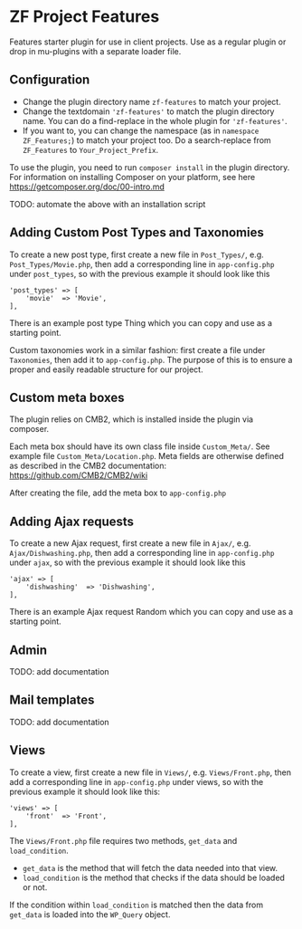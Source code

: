 ZF Project Features
=================

Features starter plugin for use in client projects. Use as a regular plugin or drop in mu-plugins with a separate loader file.

## Configuration

- Change the plugin directory name `zf-features` to match your project.
- Change the textdomain `'zf-features'` to match the plugin directory name. You can do a find-replace in the whole plugin for `'zf-features'`.
- If you want to, you can change the namespace (as in `namespace ZF_Features;`) to match your project too. Do a search-replace from `ZF_Features` to `Your_Project_Prefix`.

To use the plugin, you need to run `composer install` in the plugin directory. For information on installing Composer on your platform, see here https://getcomposer.org/doc/00-intro.md

TODO: automate the above with an installation script

## Adding Custom Post Types and Taxonomies

To create a new post type, first create a new file in `Post_Types/`, e.g. `Post_Types/Movie.php`, then add a corresponding line in `app-config.php` under `post_types`, so with the previous example it should look like this

	'post_types' => [
		'movie'  => 'Movie',
	],

There is an example post type Thing which you can copy and use as a starting point.

Custom taxonomies work in a similar fashion: first create a file under `Taxonomies`, then add it to `app-config.php`. The purpose of this is to ensure a proper and easily readable structure for our project.

## Custom meta boxes

The plugin relies on CMB2, which is installed inside the plugin via composer.

Each meta box should have its own class file inside `Custom_Meta/`. See example file `Custom_Meta/Location.php`. Meta fields are otherwise defined as described in the CMB2 documentation: https://github.com/CMB2/CMB2/wiki

After creating the file, add the meta box to `app-config.php`

## Adding Ajax requests

To create a new Ajax request, first create a new file in `Ajax/`, e.g. `Ajax/Dishwashing.php`, then add a corresponding line in `app-config.php` under `ajax`, so with the previous example it should look like this

	'ajax' => [
		'dishwashing'  => 'Dishwashing',
	],

There is an example Ajax request Random which you can copy and use as a starting point.

## Admin 

TODO: add documentation

## Mail templates

TODO: add documentation

## Views

To create a view, first create a new file in `Views/`, e.g. `Views/Front.php`, then add a corresponding line in `app-config.php` under views, so with the previous example it should look like this:

	'views' => [
		'front'  => 'Front',
	],

The `Views/Front.php` file requires two methods, `get_data` and `load_condition`.

* `get_data` is the method that will fetch the data needed into that view.
* `load_condition` is the method that checks if the data should be loaded or not.

If the condition within `load_condition` is matched then the data from `get_data` is loaded into the `WP_Query` object.
